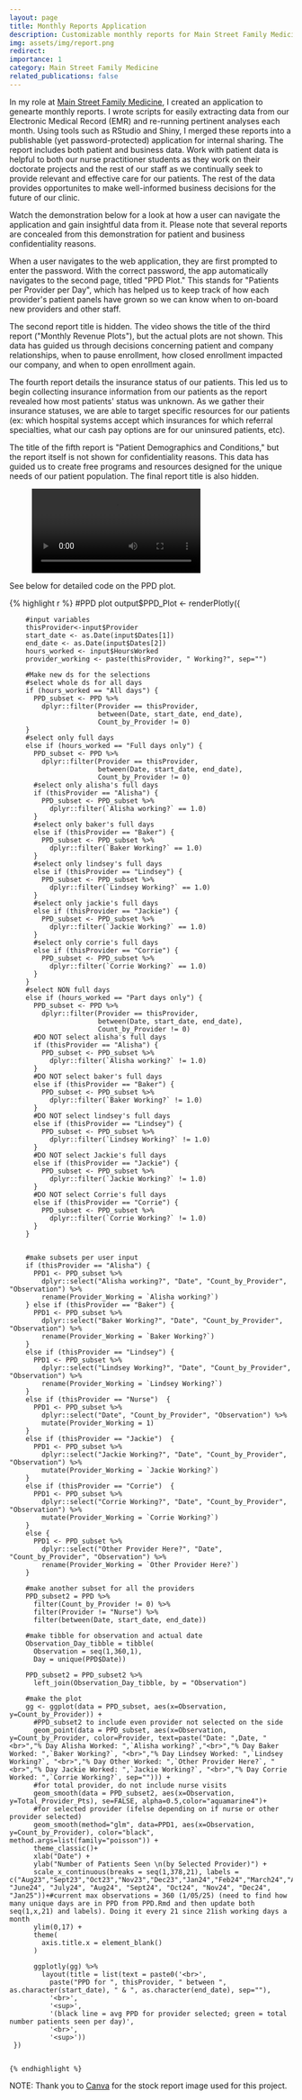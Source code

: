 ```yaml
---
layout: page
title: Monthly Reports Application
description: Customizable monthly reports for Main Street Family Medicine, PLLC.
img: assets/img/report.png
redirect:
importance: 1
category: Main Street Family Medicine
related_publications: false
---
```


In my role at [Main Street Family Medicine](https://www.mainstreetfamilymed.com/), I created an application to genearte monthly reports. I wrote scripts for easily extracting data from our Electronic Medical Record (EMR) and re-running pertinent analyses each month. Using tools such as RStudio and Shiny, I merged these reports into a publishable (yet password-protected) application for internal sharing. The report includes both patient and business data. Work with patient data is helpful to both our nurse practitioner students as they work on their doctorate projects and the rest of our staff as we continually seek to provide relevant and effective care for our patients. The rest of the data provides opportunites to make well-informed business decisions for the future of our clinic.

Watch the demonstration below for a look at how a user can navigate the application and gain insightful data from it. Please note that several reports are concealed from this demonstration for patient and business confidentiality reasons.

When a user navigates to the web application, they are first prompted to enter the password. With the correct password, the app automatically navigates to the second page, titled "PPD Plot." This stands for "Patients per Provider per Day", which has helped us to keep track of how each provider's patient panels have grown so we can know when to on-board new providers and other staff. 

The second report title is hidden. The video shows the title of the third report ("Monthly Revenue Plots"), but the actual plots are not shown. This data has guided us through decisions concerning patient and company relationships, when to pause enrollment, how closed enrollment impacted our company, and when to open enrollment again.

The fourth report details the insurance status of our patients. This led us to begin collecting insurance information from our patients as the report revealed how most patients' status was unknown. As we gather their insurance statuses, we are able to target specific resources for our patients (ex: which hospital systems accept which insurances for which referral specialties, what our cash pay options are for our uninsured patients, etc).

The title of the fifth report is "Patient Demographics and Conditions," but the report itself is not shown for confidentiality reasons. This data has guided us to create free programs and resources designed for the unique needs of our patient population. The final report title is also hidden.

<div class="row justify-content-sm-center">
    <figure>
        <video src="/assets/video/MSFM_Reports_App_No_Audio.mp4" class="img-fluid rounded z-depth-1" width="auto" height="auto" autoplay controls></video>
    </figure>    
</div>

See below for detailed code on the PPD plot.

<div>
    {% highlight r %}
    #PPD plot
    output$PPD_Plot <- renderPlotly({

        #input variables
        thisProvider<-input$Provider
        start_date <- as.Date(input$Dates[1])
        end_date <- as.Date(input$Dates[2])
        hours_worked <- input$HoursWorked
        provider_working <- paste(thisProvider, " Working?", sep="")

        #Make new ds for the selections
        #select whole ds for all days
        if (hours_worked == "All days") {
          PPD_subset <- PPD %>%
            dplyr::filter(Provider == thisProvider,
                          between(Date, start_date, end_date),
                          Count_by_Provider != 0)
        } 
        #select only full days
        else if (hours_worked == "Full days only") {
          PPD_subset <- PPD %>%
            dplyr::filter(Provider == thisProvider,
                          between(Date, start_date, end_date),
                          Count_by_Provider != 0)
          #select only alisha's full days
          if (thisProvider == "Alisha") {
            PPD_subset <- PPD_subset %>%
              dplyr::filter(`Alisha working?` == 1.0)
          } 
          #select only baker's full days
          else if (thisProvider == "Baker") {
            PPD_subset <- PPD_subset %>%
              dplyr::filter(`Baker Working?` == 1.0)
          } 
          #select only lindsey's full days
          else if (thisProvider == "Lindsey") {
            PPD_subset <- PPD_subset %>%
              dplyr::filter(`Lindsey Working?` == 1.0)
          }
          #select only jackie's full days
          else if (thisProvider == "Jackie") {
            PPD_subset <- PPD_subset %>%
              dplyr::filter(`Jackie Working?` == 1.0)
          }
          #select only corrie's full days
          else if (thisProvider == "Corrie") {
            PPD_subset <- PPD_subset %>%
              dplyr::filter(`Corrie Working?` == 1.0)
          }
        }
        #select NON full days
        else if (hours_worked == "Part days only") {
          PPD_subset <- PPD %>%
            dplyr::filter(Provider == thisProvider,
                          between(Date, start_date, end_date),
                          Count_by_Provider != 0)
          #DO NOT select alisha's full days
          if (thisProvider == "Alisha") {
            PPD_subset <- PPD_subset %>%
              dplyr::filter(`Alisha working?` != 1.0)
          } 
          #DO NOT select baker's full days
          else if (thisProvider == "Baker") {
            PPD_subset <- PPD_subset %>%
              dplyr::filter(`Baker Working?` != 1.0)
          } 
          #DO NOT select lindsey's full days
          else if (thisProvider == "Lindsey") {
            PPD_subset <- PPD_subset %>%
              dplyr::filter(`Lindsey Working?` != 1.0)
          }
          #DO NOT select Jackie's full days
          else if (thisProvider == "Jackie") {
            PPD_subset <- PPD_subset %>%
              dplyr::filter(`Jackie Working?` != 1.0)
          }
          #DO NOT select Corrie's full days
          else if (thisProvider == "Corrie") {
            PPD_subset <- PPD_subset %>%
              dplyr::filter(`Corrie Working?` != 1.0)
          }
        }
        

        #make subsets per user input
        if (thisProvider == "Alisha") {
          PPD1 <- PPD_subset %>%
            dplyr::select("Alisha working?", "Date", "Count_by_Provider", "Observation") %>%
            rename(Provider_Working = `Alisha working?`)
        } else if (thisProvider == "Baker") {
          PPD1 <- PPD_subset %>%
            dplyr::select("Baker Working?", "Date", "Count_by_Provider", "Observation") %>%
            rename(Provider_Working = `Baker Working?`)
        } 
        else if (thisProvider == "Lindsey") {
          PPD1 <- PPD_subset %>%
            dplyr::select("Lindsey Working?", "Date", "Count_by_Provider", "Observation") %>%
            rename(Provider_Working = `Lindsey Working?`)
        }
        else if (thisProvider == "Nurse")  {
          PPD1 <- PPD_subset %>%
            dplyr::select("Date", "Count_by_Provider", "Observation") %>%
            mutate(Provider_Working = 1)
        }
        else if (thisProvider == "Jackie")  {
          PPD1 <- PPD_subset %>%
            dplyr::select("Jackie Working?", "Date", "Count_by_Provider", "Observation") %>%
            mutate(Provider_Working = `Jackie Working?`)
        }
        else if (thisProvider == "Corrie")  {
          PPD1 <- PPD_subset %>%
            dplyr::select("Corrie Working?", "Date", "Count_by_Provider", "Observation") %>%
            mutate(Provider_Working = `Corrie Working?`)
        }
        else {
          PPD1 <- PPD_subset %>%
            dplyr::select("Other Provider Here?", "Date", "Count_by_Provider", "Observation") %>%
            rename(Provider_Working = `Other Provider Here?`)
        }
        
        #make another subset for all the providers
        PPD_subset2 = PPD %>%
          filter(Count_by_Provider != 0) %>%
          filter(Provider != "Nurse") %>%
          filter(between(Date, start_date, end_date))
        
        #make tibble for observation and actual date
        Observation_Day_tibble = tibble(
          Observation = seq(1,360,1),
          Day = unique(PPD$Date))
        
        PPD_subset2 = PPD_subset2 %>%
          left_join(Observation_Day_tibble, by = "Observation")
        
        #make the plot
        gg <- ggplot(data = PPD_subset, aes(x=Observation, y=Count_by_Provider)) +
          #PPD_subset2 to include even provider not selected on the side
          geom_point(data = PPD_subset, aes(x=Observation, y=Count_by_Provider, color=Provider, text=paste("Date: ",Date, "<br>","% Day Alisha Worked: ",`Alisha working?`,"<br>","% Day Baker Worked: ",`Baker Working?`, "<br>","% Day Lindsey Worked: ",`Lindsey Working?`, "<br>","% Day Other Worked: ",`Other Provider Here?`, "<br>","% Day Jackie Worked: ",`Jackie Working?`, "<br>","% Day Corrie Worked: ",`Corrie Working?`, sep=""))) +
          #for total provider, do not include nurse visits
          geom_smooth(data = PPD_subset2, aes(x=Observation, y=Total_Provider_Pts), se=FALSE, alpha=0.5,color="aquamarine4")+
          #for selected provider (ifelse depending on if nurse or other provider selected)
          geom_smooth(method="glm", data=PPD1, aes(x=Observation, y=Count_by_Provider), color="black", method.args=list(family="poisson")) + 
          theme_classic()+
          xlab("Date") + 
          ylab("Number of Patients Seen \n(by Selected Provider)") +
          scale_x_continuous(breaks = seq(1,378,21), labels = c("Aug23","Sept23","Oct23","Nov23","Dec23","Jan24","Feb24","March24","April24","May24", "June24", "July24", "Aug24", "Sept24", "Oct24", "Nov24", "Dec24", "Jan25"))+#current max observations = 360 (1/05/25) (need to find how many unique days are in PPD from PPD.Rmd and then update both seq(1,x,21) and labels). Doing it every 21 since 21ish working days a month
          ylim(0,17) + 
          theme(
            axis.title.x = element_blank()
          )
        
          ggplotly(gg) %>%
            layout(title = list(text = paste0('<br>',
              paste("PPD for ", thisProvider, " between ", as.character(start_date), " & ", as.character(end_date), sep=""),
              '<br>',
              '<sup>',
              '(black line = avg PPD for provider selected; green = total number patients seen per day)', 
              '<br>',
              '<sup>'))
     })


    {% endhighlight %}
</div>

NOTE: Thank you to [Canva](https://www.canva.com/) for the stock report image used for this project.


